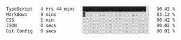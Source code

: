 <!--START_SECTION:waka-->

```txt
TypeScript   4 hrs 44 mins   ████████████████████████░   96.43 %
Markdown     9 mins          ▓░░░░░░░░░░░░░░░░░░░░░░░░   03.12 %
CSS          1 min           ░░░░░░░░░░░░░░░░░░░░░░░░░   00.42 %
JSON         0 secs          ░░░░░░░░░░░░░░░░░░░░░░░░░   00.02 %
Git Config   0 secs          ░░░░░░░░░░░░░░░░░░░░░░░░░   00.01 %
```

<!--END_SECTION:waka-->
